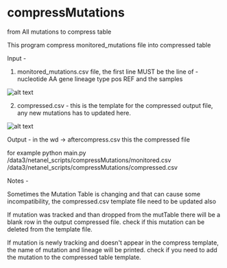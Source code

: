 # compressMutations
from All mutations to compress table


This program compress monitored_mutations file into compressed table

Input - 
1) monitored_mutations.csv file, the first line MUST be the line of - nucleotide	AA	gene	lineage	type	pos	REF and the samples

![alt text](https://i.gyazo.com/3a007ad068ce12e979c92d5eca1dddfa.png)


2) compressed.csv - this is the template for the compressed output file, any new mutations has to updated here.

![alt text](https://i.gyazo.com/c19557379229248cbc9fd9f806f73171.png)


Output - in the wd -> aftercompress.csv this the compressed file

for example 
python main.py /data3/netanel_scripts/compressMutations/monitored.csv /data3/netanel_scripts/compressMutations/compressed.csv


Notes - 

Sometimes the Mutation Table is changing and that can cause some incompatibility, the compressed.csv template file need to be updated also

If mutation was tracked and than dropped from the mutTable there will be a blank row in the output compressed file. check if this mutation can be deleted from the template file.

If mutation is newly tracking and doesn't appear in the compress template, the name of mutation and lineage will be printed. check if you need to add the mutation to the compressed table template.
